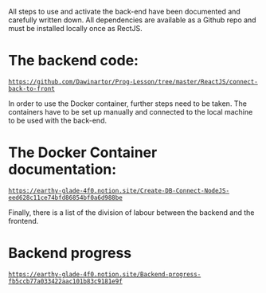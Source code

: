 All steps to use and activate the back-end have been documented and carefully written down. All dependencies are available as a Github repo and must be installed locally once as RectJS.

# The backend code:
[`https://github.com/Dawinartor/Prog-Lesson/tree/master/ReactJS/connect-back-to-front`](https://github.com/Dawinartor/Prog-Lesson/tree/master/ReactJS/connect-back-to-front)

In order to use the Docker container, further steps need to be taken. The containers have to be set up manually and connected to the local machine to be used with the back-end.

# The Docker Container documentation:
[`https://earthy-glade-4f0.notion.site/Create-DB-Connect-NodeJS-eed628c11ce74bfd86854bf0a6d988be`](https://earthy-glade-4f0.notion.site/Create-DB-Connect-NodeJS-eed628c11ce74bfd86854bf0a6d988be)

Finally, there is a list of the division of labour between the backend and the frontend. 

# Backend progress
[`https://earthy-glade-4f0.notion.site/Backend-progress-fb5ccb77a033422aac101b83c9181e9f`](https://earthy-glade-4f0.notion.site/Backend-progress-fb5ccb77a033422aac101b83c9181e9f)
